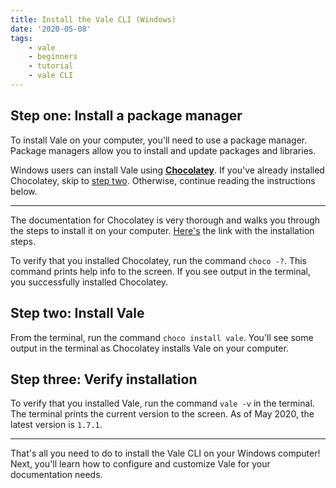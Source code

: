 ```yaml
---
title: Install the Vale CLI (Windows)
date: '2020-05-08'
tags:
    - vale
    - beginners
    - tutorial 
    - vale CLI
---
```

## Step one: Install a package manager 

To install Vale on your computer, you'll need to use a package manager. Package managers allow you to install and update packages and libraries. 

Windows users can install Vale using [**Chocolatey**][Chocolatey link]. If you've already installed Chocolatey, skip to [step two](#heading-step-two:-install-vale). Otherwise, continue reading the instructions below. 

---

The documentation for Chocolatey is very thorough and walks you through the steps to install it on your computer. [Here's](https://chocolatey.org/install) the link with the installation steps.

To verify that you installed Chocolatey, run the command `choco -?`. This command prints help info to the screen. If you see output in the terminal, you successfully installed Chocolatey.

## Step two: Install Vale

From the terminal, run the command `choco install vale`. You'll see some output in the terminal as Chocolatey installs Vale on your computer.

## Step three: Verify installation 

To verify that you installed Vale, run the command `vale -v` in the terminal. The terminal prints the current version to the screen. As of May 2020, the latest version is `1.7.1`. 

---

That's all you need to do to install the Vale CLI on your Windows computer! Next, you'll learn how to configure and customize Vale for your documentation needs. 

[Chocolatey link]: https://package.chocolatey.org/




